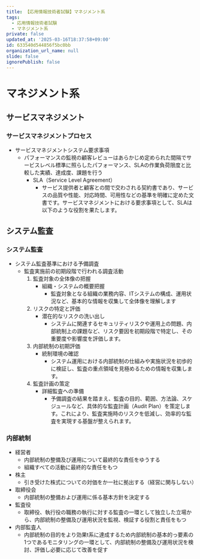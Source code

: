 ```yaml
---
title: 【応用情報技術者試験】マネジメント系
tags:
  - 応用情報技術者試験
  - マネジメント系
private: false
updated_at: '2025-03-16T18:37:58+09:00'
id: 633540d544856f5bc0bb
organization_url_name: null
slide: false
ignorePublish: false
---
```

# マネジメント系

## サービスマネジメント
### サービスマネジメントプロセス
- サービスマネジメントシステム要求事項
    - パフォーマンスの監視の顧客レビューはあらかじめ定められた間隔でサービスレベル標準に照らしたパフォーマンス、SLAの作業負荷限度と比較した実績、達成度、課題を行う
        - SLA（Service Level Agreement）
            - サービス提供者と顧客との間で交わされる契約書であり、サービスの品質や性能、対応時間、可用性などの基準を明確に定めた文書です。サービスマネジメントにおける要求事項として、SLAは以下のような役割を果たします。

## システム監査
### システム監査
- システム監査基準における予備調査
    - 監査実施前の初期段階で行われる調査活動
        1. 監査対象の全体像の把握
            - 組織・システムの概要把握
                - 監査対象となる組織の業務内容、ITシステムの構成、運用状況など、基本的な情報を収集して全体像を理解します
        2. リスクの特定と評価
            - 潜在的なリスクの洗い出し
                - システムに関連するセキュリティリスクや運用上の問題、内部統制上の課題など、リスク要因を初期段階で特定し、その重要度や影響度を評価します。
        3. 内部統制の初期評価
            - 統制環境の確認
                - システム運用における内部統制の仕組みや実施状況を初歩的に検証し、監査の重点領域を見極めるための情報を収集します。
        4. 監査計画の策定
            - 詳細監査への準備
                - 予備調査の結果を踏まえ、監査の目的、範囲、方法論、スケジュールなど、具体的な監査計画（Audit Plan）を策定します。これにより、監査実施時のリスクを低減し、効率的な監査を実現する基盤が整えられます。


### 内部統制
- 経営者
  - 内部統制の整備及び運用について最終的な責任をゆうする
  - 組織すべての活動に最終的な責任をもつ
- 株主
  - 引き受けた株式についての対価をか一社に拠出する（経営に関与しない）
- 取締役会
  - 内部統制の整備および運用に係る基本方針を決定する
- 監査役
  - 取締役、執行役の職務の執行に対する監査の一環として独立した立場から、内部統制の整備及び運用状況を監視、検証する役割と責任をもつ
- 内部監査人
  - 内部統制の目的をより効果t系に達成するため内部統制の基本的っ要素の1つであるモニタリングの一環として、内部統制の整備及び運用状況を検討、評価し必要に応じて改善を促す
